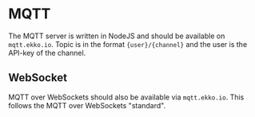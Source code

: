 # MQTT

The MQTT server is written in NodeJS and should be available on
`mqtt.ekko.io`. Topic is in the format `{user}/{channel}` and the user
is the API-key of the channel.

## WebSocket

MQTT over WebSockets should also be available via `mqtt.ekko.io`. This follows
the MQTT over WebSockets "standard".
